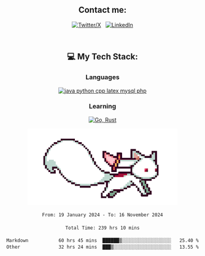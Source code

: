 

<div align="center">

## Contact me:

[![Twitter/X](https://skillicons.dev/icons?i=twitter)](https://twitter.com/erikskopp) &nbsp;
[![LinkedIn](https://skillicons.dev/icons?i=linkedin)](www.linkedin.com/in/erik-skopp) 

<div align="center">
<br>

## 💻 My Tech Stack:

### Languages

[![java python cpp latex mysql php](https://skillicons.dev/icons?i=java,python,cpp,latex,mysql,php)](https://skillicons.dev)

### Learning

[![Go, Rust](https://skillicons.dev/icons?i=go,rust)](https://skillicons.dev)

<center>

<img src="kyubey.gif" alt="Alt-Text" title="" >

</center>


<!--START_SECTION:waka-->

```txt
From: 19 January 2024 - To: 16 November 2024

Total Time: 239 hrs 10 mins

Markdown           60 hrs 45 mins  ██████▒░░░░░░░░░░░░░░░░░░   25.40 %
Other              32 hrs 24 mins  ███▒░░░░░░░░░░░░░░░░░░░░░   13.55 %
```

<!--END_SECTION:waka-->
